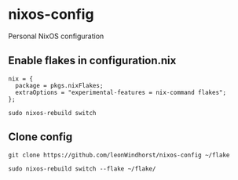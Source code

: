 # nixos-config

Personal NixOS configuration



## Enable flakes in configuration.nix

```
nix = {
  package = pkgs.nixFlakes;
  extraOptions = "experimental-features = nix-command flakes";
};
```
```
sudo nixos-rebuild switch
```

## Clone config
```
git clone https://github.com/leonWindhorst/nixos-config ~/flake
```
```
sudo nixos-rebuild switch --flake ~/flake/
```
